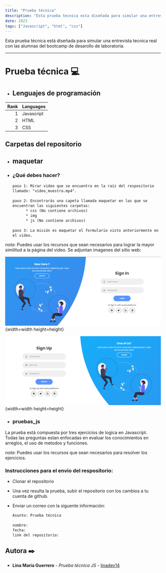```yaml
---
title: "Prueba técnica"
description: "Esta prueba tecnica esta diseñada para simular una entrevista tecnica real con las alumnas del bootcamp de desarollo de laboratoria"
date: 2023
tags: ["Javascript", "html", "css"]
---
```

Esta prueba técnica está diseñada para simular una entrevista tecnica real con las alumnas del bootcamp de desarollo de laboratoria.

---
# Prueba técnica 💻

- ## Lenguajes de programación

| Rank | Languages |
|-----:|-----------|
|     1| Javascript|
|     2| HTML      |
|     3| CSS       |

## Carpetas del repositorio

* ## maquetar
- ### ¿Qué debes hacer?

      paso 1: Mirar video que se encuentra en la raíz del respositorio llamado: "video_muestra.mp4".

      paso 2: Encontrarás una capeta llamada maquetar en las que se encuentran las siguientes carpetas:
            * css (No contiene archivos)
            * img
            * js (No contiene archivos)

      paso 3: La misión es maquetar el formulario visto anteriormente en el video.

_nota_: Puedes usar los recursos que sean necesarios para lograr la mayor similitud a la página del video. Se adjuntan imagenes del sitio web:


![Cara 1](./maquetar/img/cara-1.png){width=width height=height}

![Cara 2](./maquetar/img/cara-2.png){width=width height=height}

* ### pruebas_js

La prueba está compuesta por tres ejercicios de logica en Javascript. Todas las preguntas estan enfocadas en evaluar los conocimientos en arreglos, el uso de metodos y funciones.

_nota_: Puedes usar los recursos que sean necesarios para resolver los ejercicios.

### Instrucciones para el envio del respositorio:

- Clonar el repositorio
- Una vez resulta la prueba, subir el repositorio con los cambios a tu cuenta de github.
- Enviar un correo con la siguente información:

      Asunto: Prueba técnica

      nombre:
      fecha:
      link del repositorio:

## Autora ✒️
* **Lina Maria Guerrero** - *Prueba técnica JS* - [linadev14](https://github.com/LinaDev14)

